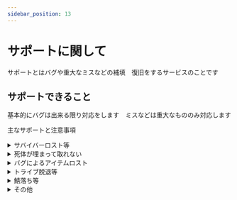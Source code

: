 ```yaml
---
sidebar_position: 13
---
```


# サポートに関して

サポートとはバグや重大なミスなどの補填　復旧をするサービスのことです

## サポートできること

基本的にバグは出来る限り対応をします　ミスなどは重大なもののみ対応します

主なサポートと注意事項

<details>
  <summary>サバイバーロスト等</summary>

  まずは焦らずに行動しましょう
  このサーバーではサバイバーを何らかのバグでロスとしても完全復旧が可能です<br></br>

  まずはロストした後に新規サバイバーを作成しないでください  
  また、作成してしまってもトライブに入りなおさないでください
  基本的には何もせずに待っていてください<br></br>
  <h4>サポートチャンネルでサバイバーロストのタグをつけて投稿をしてください</h4><br></br>
  投稿にこの項目を入力して管理人の対応をお待ちください
  　　

  確実にサバイバーがいたマップとその時間（30分の倍数）で入力　<br></br>例：アイランドに20時40分～20時55分　GEN2に20時20分～20時55分にいた場合は　20時30分　GEN2にいましたと書いて下さい<br></br>
  サバイバー名　例：TERINIRA014　
</details>

<details>
  <summary>死体が埋まって取れない</summary>

死体の寿命は24時間なのでなるべく早く連絡をしてください<br></br>
溶岩に浸かっている　奈落に落ちた　ギミックで死んだなどバグではない場合は受け付けないのでご注意下さい<br></br><br></br>
<h4>サポートチャンネルで埋もれた死体回収のタグをつけて投稿をしてください</h4><br></br>
投稿にこの項目を入力して管理人の対応をお待ちください<br></br>
マップ　　座標　　緑の柱が見える画像　自由視点でバッグが見える場合はその画像
</details>

<details>
  <summary>バグによるアイテムロスト</summary>

一部アイテムは復旧が不可能であることをご承知下さい<br></br>
<h4>サポートチャンネルでアイテム補填のタグをつけて投稿して下さい</h4><br></br>
投稿にこの項目を入力して管理人の対応をお待ちください<br></br>
ロストしたアイテム（価値の低いものなどは手間の関係で復旧しない場合がございます）<br></br>
アイテムに品質がある場合は数値と　スクリーンショット（証拠がない場合数値を低めにお渡しする場合がございます）<br></br>
受け取りマップ・座標・受け取り可能時間
</details>

<details>
  <summary>トライブ脱退等</summary>

間違えてトライブを根けてしまったなどの理由で建築や恐竜の所有権を失った場合<h4>1回のみ無料対応をします（すでにドードー以上の寄付をしていれば何度でも可）</h4><br></br>

抜けてしまっても焦らずに何もせずに報告をしてください　トライブを抜けた状態で所有権があるものはトライブを戻した時に所有権を失います<br></br>
<h4>サポートチャンネルでトライブ脱退のタグをつけて投稿して下さい</h4><br></br>
投稿にこの項目を入力して管理人の対応をお待ちください<br></br>
脱退したトライブの拠点のマップ　座標　トライブ名<br></br>
脱退したサバイバー名　インベントリを開いてインプラントに書いてある数字のID
</details>

<details>
  <summary>鯖落ち等</summary>

どのマップか教えて下さい
</details>

<details>
  <summary>その他</summary>
  
その他不具合　書いてある設定と違うなどの投稿もタグをつけてなるべく詳しく説明を書いて投稿して下さい
この<a href= "https://ark.fandom.com/ja/wiki/Console_Commands" >コマンドリスト</a>にあるものなら大体は対応可能です
</details>
